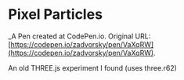 # Pixel Particles
 _A Pen created at CodePen.io. Original URL: [https://codepen.io/zadvorsky/pen/VaXqRW](https://codepen.io/zadvorsky/pen/VaXqRW).

 An old THREE.js experiment I found (uses three.r62)